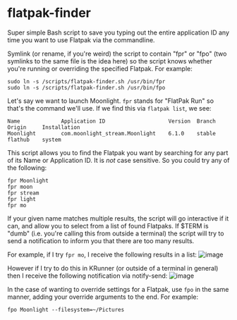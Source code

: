 # flatpak-finder
Super simple Bash script to save you typing out the entire application ID any time you want to use Flatpak via the commandline.

Symlink (or rename, if you're weird) the script to contain "fpr" or "fpo" (two symlinks to the same file is the idea here) so the script knows whether you're running or overriding the specified Flatpak.
For example:

```
sudo ln -s /scripts/flatpak-finder.sh /usr/bin/fpr
sudo ln -s /scripts/flatpak-finder.sh /usr/bin/fpo
```

Let's say we want to launch Moonlight. `fpr` stands for "FlatPak Run" so that's the command we'll use.
If we find this via `flatpak list`, we see:
```
Name             Application ID                    Version  Branch    Origin     Installation
Moonlight        com.moonlight_stream.Moonlight    6.1.0    stable    flathub    system
```

This script allows you to find the Flatpak you want by searching for any part of its Name or Application ID. It is _not_ case sensitive.
So you could try any of the following:
```
fpr Moonlight
fpr moon
fpr stream
fpr light
fpr mo
```

If your given name matches multiple results, the script will go interactive if it can, and allow you to select from a list of found Flatpaks.
If $TERM is "dumb" (i.e. you're calling this from outside a terminal) the script will try to send a notification to inform you that there are too many results.

For example, if I try `fpr mo`, I receive the following results in a list:
![image](https://github.com/user-attachments/assets/1350c11e-dc51-4fbd-ae6c-8e8ecc3fe166)

However if I try to do this in KRunner (or outside of a terminal in general) then I receive the following notification via notify-send:
![image](https://github.com/user-attachments/assets/fd0a41dc-9646-463b-8f74-c640d3752276)



In the case of wanting to override settings for a Flatpak, use `fpo` in the same manner, adding your override arguments to the end. For example:
```
fpo Moonlight --filesystem=~/Pictures
```
